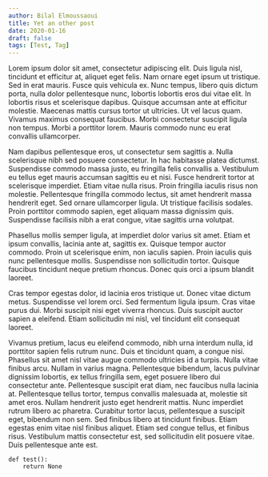 ```yaml
---
author: Bilal Elmoussaoui
title: Yet an other post
date: 2020-01-16
draft: false
tags: [Test, Tag]
---
```


Lorem ipsum dolor sit amet, consectetur adipiscing elit. Duis ligula nisl, tincidunt et efficitur at, aliquet eget felis. Nam ornare eget ipsum ut tristique. Sed in erat mauris. Fusce quis vehicula ex. Nunc tempus, libero quis dictum porta, nulla dolor pellentesque nunc, lobortis lobortis eros dui vitae elit. In lobortis risus et scelerisque dapibus. Quisque accumsan ante at efficitur molestie. Maecenas mattis cursus tortor ut ultricies. Ut vel lacus quam. Vivamus maximus consequat faucibus. Morbi consectetur suscipit ligula non tempus. Morbi a porttitor lorem. Mauris commodo nunc eu erat convallis ullamcorper.

Nam dapibus pellentesque eros, ut consectetur sem sagittis a. Nulla scelerisque nibh sed posuere consectetur. In hac habitasse platea dictumst. Suspendisse commodo massa justo, eu fringilla felis convallis a. Vestibulum eu tellus eget mauris accumsan sagittis eu et nisi. Fusce hendrerit tortor at scelerisque imperdiet. Etiam vitae nulla risus. Proin fringilla iaculis risus non molestie. Pellentesque fringilla commodo lectus, sit amet hendrerit massa hendrerit eget. Sed ornare ullamcorper ligula. Ut tristique facilisis sodales. Proin porttitor commodo sapien, eget aliquam massa dignissim quis. Suspendisse facilisis nibh a erat congue, vitae sagittis urna volutpat.

Phasellus mollis semper ligula, at imperdiet dolor varius sit amet. Etiam et ipsum convallis, lacinia ante at, sagittis ex. Quisque tempor auctor commodo. Proin ut scelerisque enim, non iaculis sapien. Proin iaculis quis nunc pellentesque mollis. Suspendisse non sollicitudin tortor. Quisque faucibus tincidunt neque pretium rhoncus. Donec quis orci a ipsum blandit laoreet.

Cras tempor egestas dolor, id lacinia eros tristique ut. Donec vitae dictum metus. Suspendisse vel lorem orci. Sed fermentum ligula ipsum. Cras vitae purus dui. Morbi suscipit nisi eget viverra rhoncus. Duis suscipit auctor sapien a eleifend. Etiam sollicitudin mi nisl, vel tincidunt elit consequat laoreet.

Vivamus pretium, lacus eu eleifend commodo, nibh urna interdum nulla, id porttitor sapien felis rutrum nunc. Duis et tincidunt quam, a congue nisi. Phasellus sit amet nisl vitae augue commodo ultricies id a turpis. Nulla vitae finibus arcu. Nullam in varius magna. Pellentesque bibendum, lacus pulvinar dignissim lobortis, ex tellus fringilla sem, eget posuere libero dui consectetur ante. Pellentesque suscipit erat diam, nec faucibus nulla lacinia at. Pellentesque tellus tortor, tempus convallis malesuada at, molestie sit amet eros. Nullam hendrerit justo eget hendrerit mattis. Nunc imperdiet rutrum libero ac pharetra. Curabitur tortor lacus, pellentesque a suscipit eget, bibendum non sem. Sed finibus libero at tincidunt finibus. Etiam egestas enim vitae nisl finibus aliquet. Etiam sed congue tellus, et finibus risus. Vestibulum mattis consectetur est, sed sollicitudin elit posuere vitae. Duis pellentesque ante est.

```
def test():
    return None
```
